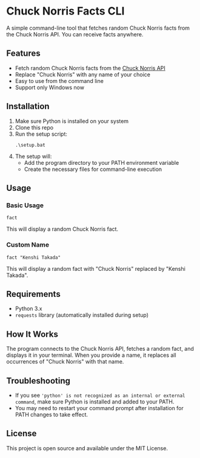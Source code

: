# Chuck Norris Facts CLI

A simple command-line tool that fetches random Chuck Norris facts from the Chuck Norris API.
You can receive facts anywhere.

## Features

- Fetch random Chuck Norris facts from the [Chuck Norris API](https://api.chucknorris.io/)
- Replace "Chuck Norris" with any name of your choice
- Easy to use from the command line
- Support only Windows now

## Installation

1. Make sure Python is installed on your system
2. Clone this repo
3. Run the setup script:
    ```
    .\setup.bat
    ```
4. The setup will:
    - Add the program directory to your PATH environment variable
    - Create the necessary files for command-line execution

## Usage

### Basic Usage
```
fact
```

This will display a random Chuck Norris fact.

### Custom Name
```
fact "Kenshi Takada"
```

This will display a random fact with "Chuck Norris" replaced by "Kenshi Takada".

## Requirements

- Python 3.x
- `requests` library (automatically installed during setup)

## How It Works

The program connects to the Chuck Norris API, fetches a random fact, and displays it in your terminal. When you provide a name, it replaces all occurrences of "Chuck Norris" with that name.

## Troubleshooting

- If you see `'python' is not recognized as an internal or external command`, make sure Python is installed and added to your PATH.
- You may need to restart your command prompt after installation for PATH changes to take effect.

## License

This project is open source and available under the MIT License.
